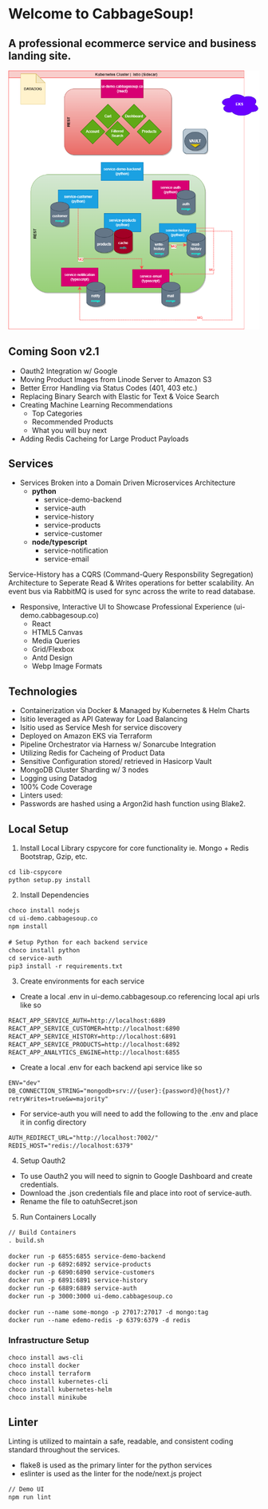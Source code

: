 # Welcome to CabbageSoup!

## A professional ecommerce service and business landing site.

![](CabbageSoup.png)

## Coming Soon v2.1
- Oauth2 Integration w/ Google
- Moving Product Images from Linode Server to Amazon S3
- Better Error Handling via Status Codes (401, 403 etc.)
- Replacing Binary Search with Elastic for Text & Voice Search
- Creating Machine Learning Recommendations
    - Top Categories
    - Recommended Products
    - What you will buy next
- Adding Redis Cacheing for Large Product Payloads

## Services
- Services Broken into a Domain Driven Microservices Architecture 
    - **python**
        - service-demo-backend
        - service-auth
        - service-history
        - service-products
        - service-customer
    - **node/typescript**
        - service-notification
        - service-email

Service-History has a CQRS (Command-Query Responsbility Segregation) Architecture to Seperate Read & Writes operations for better scalability. An event bus via RabbitMQ is used for sync across the write to read database.

- Responsive, Interactive UI to Showcase Professional Experience (ui-demo.cabbagesoup.co)
    - React
    - HTML5 Canvas
    - Media Queries
    - Grid/Flexbox
    - Antd Design
    - Webp Image Formats

## Technologies
- Containerization via Docker & Managed by Kubernetes & Helm Charts
- Isitio leveraged as API Gateway for Load Balancing
- Isitio used as Service Mesh for service discovery
- Deployed on Amazon EKS via Terraform
- Pipeline Orchestrator via Harness w/ Sonarcube Integration
- Utilizing Redis for Cacheing of Product Data
- Sensitive Configuration stored/ retrieved in Hasicorp Vault
- MongoDB Cluster Sharding w/ 3 nodes
- Logging using Datadog
- 100% Code Coverage
- Linters used: 
- Passwords are hashed using a Argon2id hash function using Blake2.

## Local Setup

1. Install Local Library cspycore for core functionality
ie. Mongo + Redis Bootstrap, Gzip, etc.
```
cd lib-cspycore
python setup.py install
```

2. Install Dependencies
```
choco install nodejs
cd ui-demo.cabbagesoup.co
npm install

# Setup Python for each backend service
choco install python
cd service-auth
pip3 install -r requirements.txt
```

3. Create environments for each service

- Create a local .env in ui-demo.cabbagesoup.co referencing local api urls like so
```
REACT_APP_SERVICE_AUTH=http://localhost:6889
REACT_APP_SERVICE_CUSTOMER=http://localhost:6890
REACT_APP_SERVICE_HISTORY=http://localhost:6891
REACT_APP_SERVICE_PRODUCTS=http://localhost:6892
REACT_APP_ANALYTICS_ENGINE=http://localhost:6855
```
- Create a local .env for each backend api service like so
```
ENV="dev"
DB_CONNECTION_STRING="mongodb+srv://{user}:{password}@{host}/?retryWrites=true&w=majority"
```
- For service-auth you will need to add the following to the .env and place it in config directory
```
AUTH_REDIRECT_URL="http://localhost:7002/"
REDIS_HOST="redis://localhost:6379"
```

4. Setup Oauth2
- To use Oauth2 you will need to signin to Google Dashboard and create credentials.
- Download the .json credentials file and place into root of service-auth.
- Rename the file to oatuhSecret.json

5. Run Containers Locally
```
// Build Containers
. build.sh

docker run -p 6855:6855 service-demo-backend
docker run -p 6892:6892 service-products
docker run -p 6890:6890 service-customers
docker run -p 6891:6891 service-history
docker run -p 6889:6889 service-auth
docker run -p 3000:3000 ui-demo.cabbagesoup.co

docker run --name some-mongo -p 27017:27017 -d mongo:tag
docker run --name edemo-redis -p 6379:6379 -d redis
```

### Infrastructure Setup
```
choco install aws-cli
choco install docker
choco install terraform
choco install kubernetes-cli
choco install kubernetes-helm
choco install minikube
```

## Linter
Linting is utilized to maintain a safe, readable, and consistent coding standard throughout the services.

- flake8 is used as the primary linter for the python services
- eslinter is used as the linter for the node/next.js project

```
// Demo UI
npm run lint
```